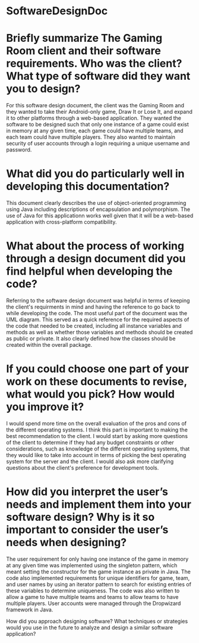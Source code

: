 # SoftwareDesignDoc

# Briefly summarize The Gaming Room client and their software requirements. Who was the client? What type of software did they want you to design?
For this software design document, the client was the Gaming Room and they wanted to take their Android-only game, Draw It or Lose It, and expand it to other platforms through a web-based application.  They wanted the software to be designed such that only one instance of a game could exist in memory at any given time, each game could have multiple teams, and each team could have multiple players.  They also wanted to maintain security of user accounts through a login requiring a unique username and password.


# What did you do particularly well in developing this documentation?
This document clearly describes the use of object-oriented programming using Java including descriptions of encapsulation and polymorphism.  The use of Java for this applicationn works well given that it will be a web-based application with cross-platform compatibility.

# What about the process of working through a design document did you find helpful when developing the code?
Referring to the software design document was helpful in terms of keeping the client's requirments in mind and having the reference to go back to while developing the code.  The most useful part of the document was the UML diagram.  This served as a quick reference for the required aspects of the code that needed to be created, including all instance variables and methods as well as whether those variables and methods should be created as public or private.  It also clearly defined how the classes should be created within the overall package.

# If you could choose one part of your work on these documents to revise, what would you pick? How would you improve it?
I would spend more time on the overall evaluation of the pros and cons of the different operating systems.  I think this part is important to making the best recommendation to the client.  I would start by asking more questions of the client to determine if they had any budget constraints or other considerations, such as knowledge of the different operating systems, that they would like to take into account in terms of picking the best operating system for the server and the client.  I would also ask more clarifying questions about the client's preference for development tools.

# How did you interpret the user’s needs and implement them into your software design? Why is it so important to consider the user’s needs when designing?
The user requirement for only having one instance of the game in memory at any given time was implemented using the singleton pattern, which meant setting the constructor for the game instance as private in Java.  The code also implemented requirements for unique identifiers for game, team, and user names by using an iterator pattern to search for existing entries of these variables to determine uniqueness.  The code was also written to allow a game to have multiple teams and teams to allow teams to have multiple players.  User accounts were managed through the Dropwizard framework in Java.

How did you approach designing software? What techniques or strategies would you use in the future to analyze and design a similar software application?
